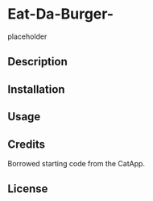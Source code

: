 # Eat-Da-Burger-
placeholder
## Description
## Installation
## Usage
## Credits
Borrowed starting code from the CatApp.
## License